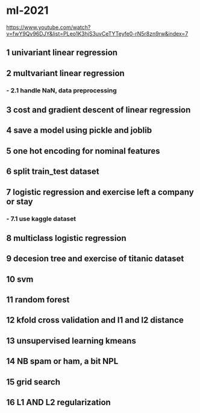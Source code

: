 # ml-2021
https://www.youtube.com/watch?v=fwY9Qv96DJY&list=PLeo1K3hjS3uvCeTYTeyfe0-rN5r8zn9rw&index=7
## 1 univariant linear regression
## 2 multvariant linear regression
### - 2.1 handle NaN, data preprocessing 
## 3 cost and gradient descent of linear regression
## 4 save a model using pickle and joblib
## 5 one hot encoding for nominal features
## 6 split train_test dataset
## 7 logistic regression and exercise left a company or stay
### - 7.1 use kaggle dataset
## 8 multiclass logistic regression
## 9 decesion tree and exercise of titanic dataset
## 10 svm
## 11 random forest
## 12 kfold cross validation and l1 and l2 distance
## 13 unsupervised learning kmeans
## 14 NB spam or ham, a bit NPL
## 15 grid search
## 16 L1 AND L2 regularization
